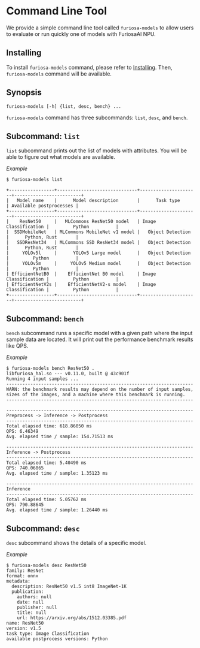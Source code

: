 # Command Line Tool
We provide a simple command line tool called `furiosa-models` to allow users to
evaluate or run quickly one of models with FuriosaAI NPU.

## Installing
To install `furiosa-models` command, please refer to [Installing](getting_started.md#installing).
Then, `furiosa-models` command will be available.

## Synopsis
```
furiosa-models [-h] {list, desc, bench} ...
```

`furiosa-models` command has three subcommands: `list`, `desc`, and `bench`.

## Subcommand: `list`

`list` subcommand prints out the list of models with attributes.
You will be able to figure out what models are available.

*Example*
```
$ furiosa-models list

+-----------------+------------------------------+----------------------+-------------------------+
|   Model name    |      Model description       |      Task type       | Available postprocesses |
+-----------------+------------------------------+----------------------+-------------------------+
|    ResNet50     |   MLCommons ResNet50 model   | Image Classification |         Python          |
|  SSDMobileNet   | MLCommons MobileNet v1 model |   Object Detection   |      Python, Rust       |
|   SSDResNet34   | MLCommons SSD ResNet34 model |   Object Detection   |      Python, Rust       |
|     YOLOv5l     |      YOLOv5 Large model      |   Object Detection   |         Python          |
|     YOLOv5m     |     YOLOv5 Medium model      |   Object Detection   |         Python          |
| EfficientNetB0  |    EfficientNet B0 model     | Image Classification |         Python          |
| EfficientNetV2s |    EfficientNetV2-s model    | Image Classification |         Python          |
+-----------------+------------------------------+----------------------+-------------------------+
```

## Subcommand: `bench`

`bench` subcommand runs a specific model with a given path where the input sample data are located.
It will print out the performance benchmark results like QPS.

*Example*
```
$ furiosa-models bench ResNet50 .
libfuriosa_hal.so --- v0.11.0, built @ 43c901f
Running 4 input samples ...
----------------------------------------------------------------------
WARN: the benchmark results may depend on the number of input samples,
sizes of the images, and a machine where this benchmark is running.
----------------------------------------------------------------------

----------------------------------------------------------------------
Preprocess -> Inference -> Postprocess
----------------------------------------------------------------------
Total elapsed time: 618.86050 ms
QPS: 6.46349
Avg. elapsed time / sample: 154.71513 ms

----------------------------------------------------------------------
Inference -> Postprocess
----------------------------------------------------------------------
Total elapsed time: 5.40490 ms
QPS: 740.06865
Avg. elapsed time / sample: 1.35123 ms

----------------------------------------------------------------------
Inference
----------------------------------------------------------------------
Total elapsed time: 5.05762 ms
QPS: 790.88645
Avg. elapsed time / sample: 1.26440 ms
```

## Subcommand: `desc`

`desc` subcommand shows the details of a specific model.

*Example*
```
$ furiosa-models desc ResNet50
family: ResNet
format: onnx
metadata:
  description: ResNet50 v1.5 int8 ImageNet-1K
  publication:
    authors: null
    date: null
    publisher: null
    title: null
    url: https://arxiv.org/abs/1512.03385.pdf
name: ResNet50
version: v1.5
task type: Image Classification
available postprocess versions: Python
```